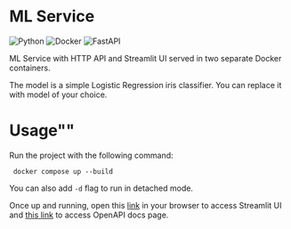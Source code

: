 # ML Service
![Python](https://img.shields.io/badge/python-3670A0?style=for-the-badge&logo=python&logoColor=ffdd54) ![Docker](https://img.shields.io/badge/docker-%230db7ed.svg?style=for-the-badge&logo=docker&logoColor=white) ![FastAPI](https://img.shields.io/badge/FastAPI-005571?style=for-the-badge&logo=fastapi) 

 ML Service with HTTP API and Streamlit UI served in two separate Docker containers.

 The model is a simple Logistic Regression iris classifier. You can replace it with model of your choice.

 # Usage""

 Run the project with the following command:

 ```
  docker compose up --build
```
You can also add `-d` flag to run in detached mode.

Once up and running, open this [link](http://localhost:8501/) in your browser to access Streamlit UI and [this link](http://localhost:8000/docs) to access OpenAPI docs page.
